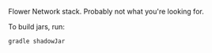 Flower Network stack.
Probably not what you're looking for.

To build jars, run:
```
gradle shadowJar
```
